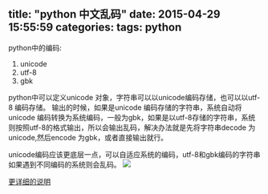 title: "python 中文乱码"
date: 2015-04-29 15:55:59
categories:
tags: python
---
python中的编码:
1. unicode
2. utf-8
3. gbk

python中可以定义unicode 对象，字符串可以以unicode编码存储，也可以以utf-8 编码存储。 输出的时候，如果是unicode 编码存储的字符串，系统自动将unicode 编码转换为系统编码，一般为gbk，如果是以utf-8存储的字符串，系统则按照utf-8的格式输出，所以会输出乱码，解决办法就是先将字符串decode 为unicode,然后encode 为gbk，或者直接输出就行。

unicode编码应该更底层一点，可以自适应系统的编码，utf-8和gbk编码的字符串如果遇到不同编码的系统则会乱码。
![](http://i.imgur.com/qD4Ugv0.png)

[更详细的说明](http://www.jb51.net/article/26543.htm)
